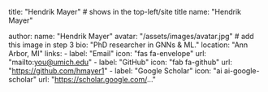 title: "Hendrik Mayer"             # shows in the top-left/site title
name: "Hendrik Mayer"

author:
  name: "Hendrik Mayer"
  avatar: "/assets/images/avatar.jpg"   # add this image in step 3
  bio: "PhD researcher in GNNs & ML."
  location: "Ann Arbor, MI"
  links:
    - label: "Email"
      icon: "fas fa-envelope"
      url: "mailto:you@umich.edu"
    - label: "GitHub"
      icon: "fab fa-github"
      url: "https://github.com/hmayer1"
    - label: "Google Scholar"
      icon: "ai ai-google-scholar"
      url: "https://scholar.google.com/..."
